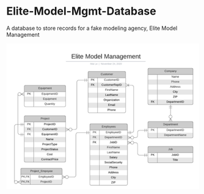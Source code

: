 # Elite-Model-Mgmt-Database
A database to store records for a fake modeling agency, Elite Model Management

<center><img src="Database ER diagram (crow's foot).png"/></center>
